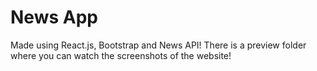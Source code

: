 # News App

Made using React.js, Bootstrap and News API!
There is a preview folder where you can watch the screenshots of the website!
